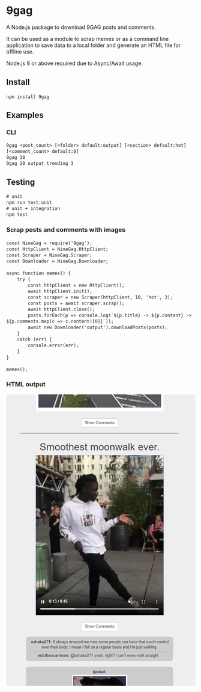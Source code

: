 # 9gag

A Node.js package to download 9GAG posts and comments.

It can be used as a module to scrap memes or as a command line application to save data to a local folder and generate an HTML file for offline use.

Node.js 8 or above required due to Async/Await usage.

## Install

    npm install 9gag

## Examples

### CLI

    9gag <post_count> [<folder> default:output] [<section> default:hot] [<comment_count> default:0]
    9gag 10
    9gag 20 output trending 3

## Testing

    # unit
    npm run test:unit
    # unit + integration
    npm test

### Scrap posts and comments with images

    const NineGag = require('9gag');
    const HttpClient = NineGag.HttpClient;
    const Scraper = NineGag.Scraper;
    const Downloader = NineGag.Downloader;

    async function memes() {
        try {
            const httpClient = new HttpClient();
            await httpClient.init();
            const scraper = new Scraper(httpClient, 10, 'hot', 3);
            const posts = await scraper.scrap();
            await httpClient.close();
            posts.forEach(p => console.log(`${p.title} -> ${p.content} -> ${p.comments.map(c => c.content)[0]}`));
            await new Downloader('output').downloadPosts(posts);
        }
        catch (err) {
            console.error(err);
        }
    }

    memes();

### HTML output

![demo](demo.png)
